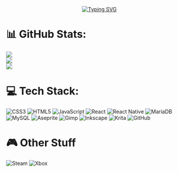 <div align="center">
  <a href="https://git.io/typing-svg">
    <img src="https://readme-typing-svg.demolab.com?font=Ubuntu+Sans+Mono&size=16&duration=2500&pause=1250&color=00FFFFCC&center=true&vCenter=true&random=true&width=435&lines=Waltz%2C+bad+nymph%2C+for+quick+jigs+vex.;Glib+jocks+quiz+nymph+to+vex+dwarf.;Sphinx+of+black+quartz%2C+judge+my+vow.;How+quickly+daft+jumping+zebras+vex!;The+five+boxing+wizards+jump+quickly;Jackdaws+love+my+big+sphinx+of+quartz.;Pack+my+box+with+five+dozen+liquor+jugs." alt="Typing SVG" />
  </a>
</div>

# 📊 GitHub Stats:
![](https://github-readme-stats.vercel.app/api?username=WrayGolf&theme=nightowl&hide_border=false&include_all_commits=true&count_private=true)<br/>
![](https://nirzak-streak-stats.vercel.app/?user=WrayGolf&theme=nightowl&hide_border=false)<br/>
![](https://github-readme-stats.vercel.app/api/top-langs/?username=WrayGolf&theme=nightowl&hide_border=false&include_all_commits=true&count_private=true&layout=compact)

# 💻 Tech Stack:
![CSS3](https://img.shields.io/badge/css3-%231572B6.svg?style=for-the-badge&logo=css3&logoColor=white) ![HTML5](https://img.shields.io/badge/html5-%23E34F26.svg?style=for-the-badge&logo=html5&logoColor=white) ![JavaScript](https://img.shields.io/badge/javascript-%23323330.svg?style=for-the-badge&logo=javascript&logoColor=%23F7DF1E) ![React](https://img.shields.io/badge/react-%2320232a.svg?style=for-the-badge&logo=react&logoColor=%2361DAFB) ![React Native](https://img.shields.io/badge/react_native-%2320232a.svg?style=for-the-badge&logo=react&logoColor=%2361DAFB) ![MariaDB](https://img.shields.io/badge/MariaDB-003545?style=for-the-badge&logo=mariadb&logoColor=white) ![MySQL](https://img.shields.io/badge/mysql-4479A1.svg?style=for-the-badge&logo=mysql&logoColor=white) ![Aseprite](https://img.shields.io/badge/Aseprite-FFFFFF?style=for-the-badge&logo=Aseprite&logoColor=#7D929E) ![Gimp](https://img.shields.io/badge/Gimp-657D8B?style=for-the-badge&logo=gimp&logoColor=FFFFFF) ![Inkscape](https://img.shields.io/badge/Inkscape-e0e0e0?style=for-the-badge&logo=inkscape&logoColor=080A13) ![Krita](https://img.shields.io/badge/Krita-203759?style=for-the-badge&logo=krita&logoColor=EEF37B) ![GitHub](https://img.shields.io/badge/github-%23121011.svg?style=for-the-badge&logo=github&logoColor=white)

# 🎮 Other Stuff
![Steam](https://img.shields.io/badge/steam-%23000000.svg?style=for-the-badge&logo=steam&logoColor=white) ![Xbox](https://img.shields.io/badge/xbox-%23107C10.svg?style=for-the-badge&logo=xbox&logoColor=white)

<!-- Proudly created with GPRM ( https://gprm.itsvg.in ) -->
